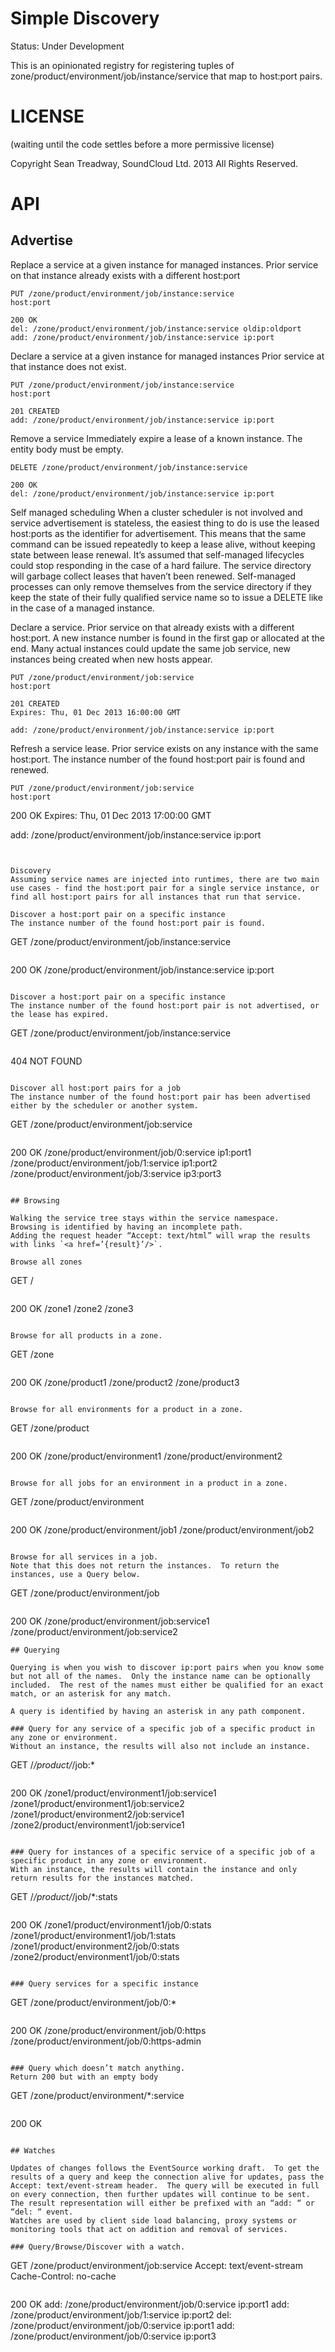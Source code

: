 # Simple Discovery

Status: Under Development

This is an opinionated registry for registering tuples of
zone/product/environment/job/instance/service that map to host:port pairs.

# LICENSE

(waiting until the code settles before a more permissive license)

Copyright Sean Treadway, SoundCloud Ltd. 2013
All Rights Reserved.

# API

## Advertise

Replace a service at a given instance for managed instances.
Prior service on that instance already exists with a different host:port
```
PUT /zone/product/environment/job/instance:service
host:port
```
```
200 OK
del: /zone/product/environment/job/instance:service oldip:oldport
add: /zone/product/environment/job/instance:service ip:port
```

Declare a service at a given instance for managed instances
Prior service at that instance does not exist.

```
PUT /zone/product/environment/job/instance:service
host:port
```
```
201 CREATED
add: /zone/product/environment/job/instance:service ip:port
```

Remove a service
Immediately expire a lease of a known instance.  The entity body must be empty.
```
DELETE /zone/product/environment/job/instance:service
```
```
200 OK
del: /zone/product/environment/job/instance:service ip:port
```
Self managed scheduling
When a cluster scheduler is not involved and service advertisement is stateless, the easiest thing to do is use the leased host:ports as the identifier for advertisement.  This means that the same command can be issued repeatedly to keep a lease alive, without keeping state between lease renewal.
It’s assumed that self-managed lifecycles could stop responding in the case of a hard failure.  The service directory will garbage collect leases that haven’t been renewed.
Self-managed processes can only remove themselves from the service directory if they keep the state of their fully qualified service name so to issue a DELETE like in the case of a managed instance.

Declare a service.
Prior service on that already exists with a different host:port.
A new instance number is found in the first gap or allocated at the end.
Many actual instances could update the same job service, new instances being created when new hosts appear.
```
PUT /zone/product/environment/job:service
host:port
```
```
201 CREATED
Expires: Thu, 01 Dec 2013 16:00:00 GMT

add: /zone/product/environment/job/instance:service ip:port
```

Refresh a service lease.
Prior service exists on any instance with the same host:port.
The instance number of the found host:port pair is found and renewed.
```
PUT /zone/product/environment/job:service
host:port
```
200 OK
Expires: Thu, 01 Dec 2013 17:00:00 GMT

add: /zone/product/environment/job/instance:service ip:port
```


Discovery
Assuming service names are injected into runtimes, there are two main use cases - find the host:port pair for a single service instance, or find all host:port pairs for all instances that run that service.

Discover a host:port pair on a specific instance
The instance number of the found host:port pair is found.
```
GET /zone/product/environment/job/instance:service
```
```
200 OK
/zone/product/environment/job/instance:service ip:port
```

Discover a host:port pair on a specific instance
The instance number of the found host:port pair is not advertised, or the lease has expired.
```
GET /zone/product/environment/job/instance:service
```
```
404 NOT FOUND
```

Discover all host:port pairs for a job
The instance number of the found host:port pair has been advertised either by the scheduler or another system.
```
GET /zone/product/environment/job:service
```
```
200 OK
/zone/product/environment/job/0:service ip1:port1
/zone/product/environment/job/1:service ip1:port2
/zone/product/environment/job/3:service ip3:port3
```

## Browsing

Walking the service tree stays within the service namespace.
Browsing is identified by having an incomplete path.
Adding the request header “Accept: text/html” will wrap the results with links `<a href=’{result}’/>`.

Browse all zones
```
GET /
```
```
200 OK
/zone1
/zone2
/zone3
```

Browse for all products in a zone.
```
GET /zone
```
```
200 OK
/zone/product1
/zone/product2
/zone/product3
```

Browse for all environments for a product in a zone.
```
GET /zone/product
```
```
200 OK
/zone/product/environment1
/zone/product/environment2
```

Browse for all jobs for an environment in a product in a zone.
```
GET /zone/product/environment
```
```
200 OK
/zone/product/environment/job1
/zone/product/environment/job2
```

Browse for all services in a job.
Note that this does not return the instances.  To return the instances, use a Query below.
```
GET /zone/product/environment/job
```
```
200 OK
/zone/product/environment/job:service1
/zone/product/environment/job:service2
```
## Querying

Querying is when you wish to discover ip:port pairs when you know some but not all of the names.  Only the instance name can be optionally included.  The rest of the names must either be qualified for an exact match, or an asterisk for any match.

A query is identified by having an asterisk in any path component.

### Query for any service of a specific job of a specific product in any zone or environment.
Without an instance, the results will also not include an instance.
```
GET /*/product/*/job:*
```
```
200 OK
/zone1/product/environment1/job:service1
/zone1/product/environment1/job:service2
/zone1/product/environment2/job:service1
/zone2/product/environment1/job:service1
```

### Query for instances of a specific service of a specific job of a specific product in any zone or environment.
With an instance, the results will contain the instance and only return results for the instances matched.
```
GET /*/product/*/job/*:stats
```
```
200 OK
/zone1/product/environment1/job/0:stats
/zone1/product/environment1/job/1:stats
/zone1/product/environment2/job/0:stats
/zone2/product/environment1/job/0:stats
```

### Query services for a specific instance
```
GET /zone/product/environment/job/0:*
```
```
200 OK
/zone/product/environment/job/0:https
/zone/product/environment/job/0:https-admin
```

### Query which doesn’t match anything.
Return 200 but with an empty body
```
GET /zone/product/environment/*:service
```
```
200 OK
```

## Watches

Updates of changes follows the EventSource working draft.  To get the results of a query and keep the connection alive for updates, pass the Accept: text/event-stream header.  The query will be executed in full on every connection, then further updates will continue to be sent.  The result representation will either be prefixed with an “add: “ or “del: “ event.
Watches are used by client side load balancing, proxy systems or monitoring tools that act on addition and removal of services.

### Query/Browse/Discover with a watch.
```
GET /zone/product/environment/job:service
Accept: text/event-stream
Cache-Control: no-cache
```
```
200 OK
add: /zone/product/environment/job/0:service ip:port1
add: /zone/product/environment/job/1:service ip:port2
del: /zone/product/environment/job/0:service ip:port1
add: /zone/product/environment/job/0:service ip:port3
```

